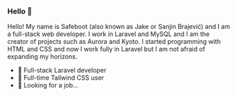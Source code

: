 ### Hello 👋
Hello! My name is Safeboot (also known as Jake or Sanjin Brajević) and I am a full-stack web developer. I work in Laravel and MySQL and I am the creator of projects such as Aurora and Kyoto. I started programming with HTML and CSS and now I work fully in Laravel but I am not afraid of expanding my horizons.

- 📁 Full-stack Laravel developer
- 🎨 Full-time Tailwind CSS user
- 🤔 Looking for a job...
